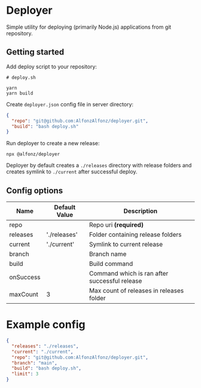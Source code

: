 # Deployer

Simple utility for deploying (primarily Node.js) applications from git repository.

## Getting started

Add deploy script to your repository:

```shell
# deploy.sh

yarn 
yarn build
```

Create `deployer.json` config file in server directory:

```json
{
  "repo": "git@github.com:AlfonzAlfonz/deployer.git",
  "build": "bash deploy.sh"
}
```

Run deployer to create a new release:

```
npx @alfonz/deployer
```

Deployer by default creates a `./releases` directory with release folders and creates symlink to `./current` after successful deploy.

## Config options

| Name      | Default Value | Description                                   |
|-----------|---------------|-----------------------------------------------|
| repo      |               | Repo uri **(required)**                       |
| releases  | './releases'  | Folder containing release folders             |
| current   | './current'   | Symlink to current release                    |
| branch    |               | Branch name                                   |
| build     |               | Build command                                 |
| onSuccess |               | Command which is ran after successful release |
| maxCount  | 3             | Max count of releases in releases folder      |

# Example config
```json
{
  "releases": "./releases",
  "current": "./current",
  "repo": "git@github.com:AlfonzAlfonz/deployer.git",
  "branch": "main",
  "build": "bash deploy.sh",
  "limit": 3
}
```